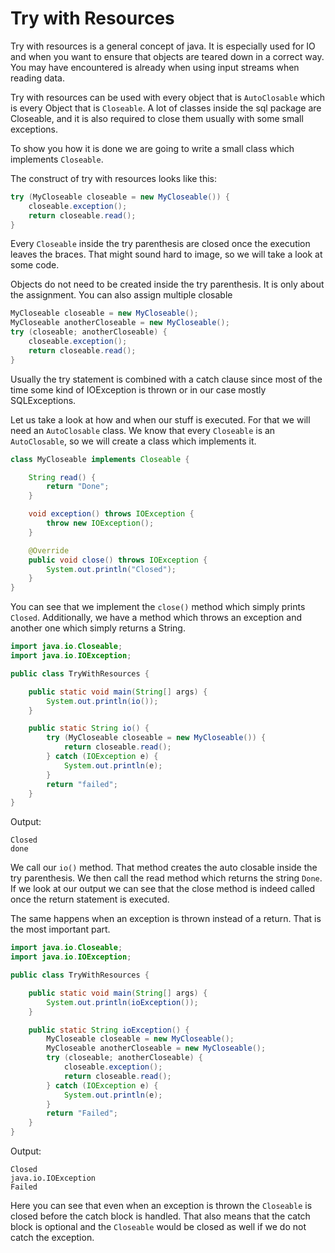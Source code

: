 # Try with Resources

Try with resources is a general concept of java. It is especially used for IO and when you want to ensure that objects
are teared down in a correct way. You may have encountered is already when using input streams when reading data.

Try with resources can be used with every object that is `AutoClosable` which is every Object that is `Closeable`. A lot
of classes inside the sql package are Closeable, and it is also required to close them usually with some small
exceptions.

To show you how it is done we are going to write a small class which implements `Closeable`.

The construct of try with resources looks like this:

<!-- @formatter:off -->

```java
try (MyCloseable closeable = new MyCloseable()) {
    closeable.exception();
    return closeable.read();
}
```

<!-- @formatter:on -->

Every `Closeable` inside the try parenthesis are closed once the execution leaves the braces. That might sound hard to
image, so we will take a look at some code.

Objects do not need to be created inside the try parenthesis. It is only about the assignment. You can also assign
multiple closable

<!-- @formatter:off -->

```java
MyCloseable closeable = new MyCloseable();
MyCloseable anotherCloseable = new MyCloseable();
try (closeable; anotherCloseable) {
    closeable.exception();
    return closeable.read();
}
```

<!-- @formatter:on -->

Usually the try statement is combined with a catch clause since most of the time some kind of IOException is thrown or
in our case mostly SQLExceptions.

Let us take a look at how and when our stuff is executed. For that we will need an `AutoClosable` class. We know that
every `Closeable` is an `AutoClosable`, so we will create a class which implements it.

```java
class MyCloseable implements Closeable {

    String read() {
        return "Done";
    }

    void exception() throws IOException {
        throw new IOException();
    }

    @Override
    public void close() throws IOException {
        System.out.println("Closed");
    }
}
```

You can see that we implement the `close()` method which simply prints `Closed`. Additionally, we have a method which
throws an exception and another one which simply returns a String.

```java
import java.io.Closeable;
import java.io.IOException;

public class TryWithResources {

    public static void main(String[] args) {
        System.out.println(io());
    }

    public static String io() {
        try (MyCloseable closeable = new MyCloseable()) {
            return closeable.read();
        } catch (IOException e) {
            System.out.println(e);
        }
        return "failed";
    }
}
```

Output:

```
Closed
done
```

We call our `io()` method. That method creates the auto closable inside the try parenthesis. We then call the read
method which returns the string `Done`. If we look at our output we can see that the close method is indeed called once
the return statement is executed.

The same happens when an exception is thrown instead of a return. That is the most important part.

```java
import java.io.Closeable;
import java.io.IOException;

public class TryWithResources {

    public static void main(String[] args) {
        System.out.println(ioException());
    }

    public static String ioException() {
        MyCloseable closeable = new MyCloseable();
        MyCloseable anotherCloseable = new MyCloseable();
        try (closeable; anotherCloseable) {
            closeable.exception();
            return closeable.read();
        } catch (IOException e) {
            System.out.println(e);
        }
        return "Failed";
    }
}
```

Output:

```
Closed
java.io.IOException
Failed
```

Here you can see that even when an exception is thrown the `Closeable` is closed before the catch block is handled. That
also means that the catch block is optional and the `Closeable` would be closed as well if we do not catch the
exception.
